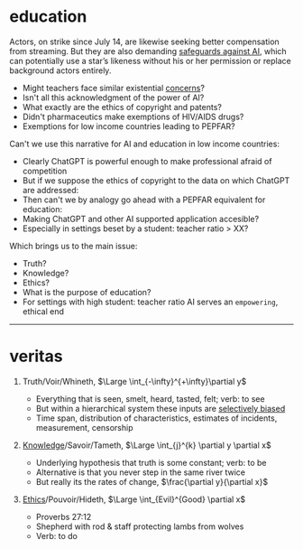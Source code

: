 # education

Actors, on strike since July 14, are likewise seeking better compensation from streaming. But they are also demanding [safeguards against AI](https://apnews.com/article/hollywood-ai-strike-wga-artificial-intelligence-39ab72582c3a15f77510c9c30a45ffc8), which can potentially use a star’s likeness without his or her permission or replace background actors entirely.
- Might teachers face similar existential [concerns](https://github.com/abikesa/language/blob/main/README.md)?
- Isn't all this acknowledgment of the power of AI?
- What exactly are the ethics of copyright and patents?
- Didn't pharmaceutics make exemptions of HIV/AIDS drugs?
- Exemptions for low income countries leading to PEPFAR?

Can't we use this narrative for AI and education in low income countries:
- Clearly ChatGPT is powerful enough to make professional afraid of competition
- But if we suppose the ethics of copyright to the data on which ChatGPT are addressed:
- Then can't we by analogy go ahead with a PEPFAR equivalent for education:
- Making ChatGPT and other AI supported application accesible?
- Especially in settings beset by a student: teacher ratio > XX?

Which brings us to the main issue:
- Truth?
- Knowledge?
- Ethics?
- What is the purpose of education?
- For settings with high student: teacher ratio AI serves an `empowering`, ethical end

---

# veritas

1. Truth/Voir/Whineth, $\Large \int_{-\infty}^{+\infty}\partial y$
   - Everything that is seen, smelt, heard, tasted, felt; verb: to see
   - But within a hierarchical system these inputs are [selectively biased](https://www.nytimes.com/2023/10/18/us/harvard-students-israel-hamas-doxxing.html)
   - Time span, distribution of characteristics, estimates of incidents, measurement, censorship
     
2. [Knowledge](https://www.sciencedirect.com/science/article/pii/S266734522300024X)/Savoir/Tameth, $\Large \int_{j}^{k} \partial y \partial x$
   - Underlying hypothesis that truth is some constant; verb: to be
   - Alternative is that you never step in the same river twice
   - But really its the rates of change, $\frac{\partial y}{\partial x}$
3. [Ethics](https://www.iesalc.unesco.org/wp-content/uploads/2023/04/ChatGPT-and-Artificial-Intelligence-in-higher-education-Quick-Start-guide_EN_FINAL.pdf)/Pouvoir/Hideth, $\Large \int_{Evil}^{Good} \partial x$
   - Proverbs 27:12
   - Shepherd with rod & staff protecting lambs from wolves
   - Verb: to do

